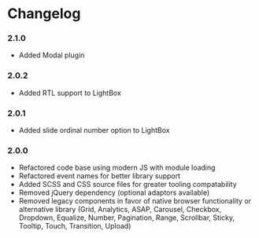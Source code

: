 # Changelog

<!-- -->

### 2.1.0

* Added Modal plugin

### 2.0.2

* Added RTL support to LightBox

### 2.0.1

* Added slide ordinal number option to LightBox

### 2.0.0

* Refactored code base using modern JS with module loading
* Refactored event names for better library support
* Added SCSS and CSS source files for greater tooling compatability
* Removed jQuery dependency (optional adaptors available)
* Removed legacy components in favor of native browser functionality or alternative library (Grid, Analytics, ASAP, Carousel, Checkbox, Dropdown, Equalize, Number, Pagination, Range, Scrollbar, Sticky, Tooltip, Touch, Transition, Upload)